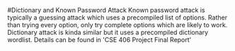 #Dictionary and Known Password Attack
Known password attack is typically a guessing
attack which uses a precompiled list of options.
Rather than trying every option, only try
complete options which are likely to work.
Dictionary attack is kinda similar but it uses a
precompiled dictionary wordlist.
Details can be found in 'CSE 406 Project Final Report'
 
